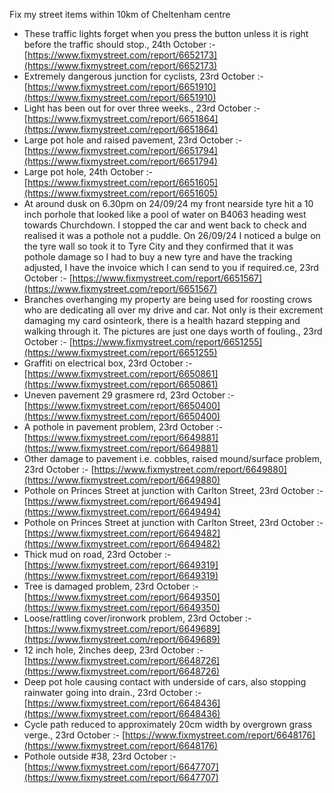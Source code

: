 Fix my street items within 10km of Cheltenham centre

<!-- fix_marker starts -->

- These traffic lights forget when you press the button unless it is right before the traffic should stop., 24th October :- [https://www.fixmystreet.com/report/6652173](https://www.fixmystreet.com/report/6652173)
- Extremely dangerous junction for cyclists, 23rd October :- [https://www.fixmystreet.com/report/6651910](https://www.fixmystreet.com/report/6651910)
- Light has been out for over three weeks., 23rd October :- [https://www.fixmystreet.com/report/6651864](https://www.fixmystreet.com/report/6651864)
- Large pot hole and raised pavement, 23rd October :- [https://www.fixmystreet.com/report/6651794](https://www.fixmystreet.com/report/6651794)
- Large pot hole, 24th October :- [https://www.fixmystreet.com/report/6651605](https://www.fixmystreet.com/report/6651605)
- At around dusk on 6.30pm on 24/09/24 my front nearside tyre hit a 10 inch porhole that looked like a pool of water on B4063 heading west towards Churchdown. I stopped the car and went back to check and realised it was a pothole not a puddle. On 26/09/24 I noticed a bulge on the tyre wall so took it to Tyre City and they confirmed that it was pothole damage so I had to buy a new tyre and have the tracking adjusted, I have the invoice which I can send to you if required.ce, 23rd October :- [https://www.fixmystreet.com/report/6651567](https://www.fixmystreet.com/report/6651567)
- Branches overhanging my property are being used for roosting crows who are dedicating all over my drive and car. Not only is their excrement damaging my card osinteork, there is a health hazard stepping and walking through it. The pictures are just one days worth of fouling., 23rd October :- [https://www.fixmystreet.com/report/6651255](https://www.fixmystreet.com/report/6651255)
- Graffiti on electrical box, 23rd October :- [https://www.fixmystreet.com/report/6650861](https://www.fixmystreet.com/report/6650861)
- Uneven pavement 29 grasmere rd, 23rd October :- [https://www.fixmystreet.com/report/6650400](https://www.fixmystreet.com/report/6650400)
- A pothole in pavement problem, 23rd October :- [https://www.fixmystreet.com/report/6649881](https://www.fixmystreet.com/report/6649881)
- Other damage to pavement i.e. cobbles, raised mound/surface problem, 23rd October :- [https://www.fixmystreet.com/report/6649880](https://www.fixmystreet.com/report/6649880)
- Pothole on Princes Street at junction with Carlton Street, 23rd October :- [https://www.fixmystreet.com/report/6649494](https://www.fixmystreet.com/report/6649494)
- Pothole on Princes Street at junction with Carlton Street, 23rd October :- [https://www.fixmystreet.com/report/6649482](https://www.fixmystreet.com/report/6649482)
- Thick mud on road, 23rd October :- [https://www.fixmystreet.com/report/6649319](https://www.fixmystreet.com/report/6649319)
- Tree is damaged problem, 23rd October :- [https://www.fixmystreet.com/report/6649350](https://www.fixmystreet.com/report/6649350)
- Loose/rattling cover/ironwork problem, 23rd October :- [https://www.fixmystreet.com/report/6649689](https://www.fixmystreet.com/report/6649689)
- 12 inch hole, 2inches deep, 23rd October :- [https://www.fixmystreet.com/report/6648726](https://www.fixmystreet.com/report/6648726)
- Deep pot hole causing contact with underside of cars, also stopping rainwater going into drain., 23rd October :- [https://www.fixmystreet.com/report/6648436](https://www.fixmystreet.com/report/6648436)
- Cycle path reduced to approximately 20cm width by overgrown grass verge., 23rd October :- [https://www.fixmystreet.com/report/6648176](https://www.fixmystreet.com/report/6648176)
- Pothole outside #38, 23rd October :- [https://www.fixmystreet.com/report/6647707](https://www.fixmystreet.com/report/6647707)

<!-- fix_marker ends -->